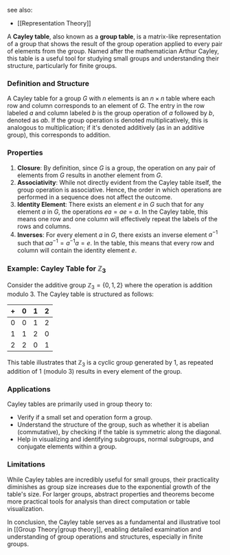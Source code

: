 see also:
- [[Representation Theory]]

A **Cayley table**, also known as a **group table**, is a matrix-like representation of a group that shows the result of the group operation applied to every pair of elements from the group. Named after the mathematician Arthur Cayley, this table is a useful tool for studying small groups and understanding their structure, particularly for finite groups.

### Definition and Structure

A Cayley table for a group $G$ with $n$ elements is an $n \times n$ table where each row and column corresponds to an element of $G$. The entry in the row labeled $a$ and column labeled $b$ is the group operation of $a$ followed by $b$, denoted as $ab$. If the group operation is denoted multiplicatively, this is analogous to multiplication; if it's denoted additively (as in an additive group), this corresponds to addition.

### Properties

1. **Closure**: By definition, since $G$ is a group, the operation on any pair of elements from $G$ results in another element from $G$.
2. **Associativity**: While not directly evident from the Cayley table itself, the group operation is associative. Hence, the order in which operations are performed in a sequence does not affect the outcome.
3. **Identity Element**: There exists an element $e$ in $G$ such that for any element $a$ in $G$, the operations $ea = ae = a$. In the Cayley table, this means one row and one column will effectively repeat the labels of the rows and columns.
4. **Inverses**: For every element $a$ in $G$, there exists an inverse element $a^{-1}$ such that $aa^{-1} = a^{-1}a = e$. In the table, this means that every row and column will contain the identity element $e$.

### Example: Cayley Table for $\mathbb{Z}_3$

Consider the additive group $\mathbb{Z}_3 = \{0, 1, 2\}$ where the operation is addition modulo 3. The Cayley table is structured as follows:

| $+$ | 0 | 1 | 2 |
|-----|---|---|---|
| 0   | 0 | 1 | 2 |
| 1   | 1 | 2 | 0 |
| 2   | 2 | 0 | 1 |

This table illustrates that $\mathbb{Z}_3$ is a cyclic group generated by $1$, as repeated addition of $1$ (modulo 3) results in every element of the group.

### Applications

Cayley tables are primarily used in group theory to:

- Verify if a small set and operation form a group.
- Understand the structure of the group, such as whether it is abelian (commutative), by checking if the table is symmetric along the diagonal.
- Help in visualizing and identifying subgroups, normal subgroups, and conjugate elements within a group.

### Limitations

While Cayley tables are incredibly useful for small groups, their practicality diminishes as group size increases due to the exponential growth of the table's size. For larger groups, abstract properties and theorems become more practical tools for analysis than direct computation or table visualization.

In conclusion, the Cayley table serves as a fundamental and illustrative tool in [[Group Theory|group theory]], enabling detailed examination and understanding of group operations and structures, especially in finite groups.